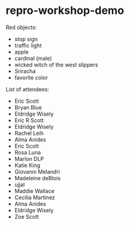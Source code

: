 # repro-workshop-demo
Red objects:
- stop sign
- traffic light
- apple
- cardinal (male)
- wicked witch of the west slippers 
- Sriracha
- favorite color


List of attendees:
- Eric Scott
- Bryan Blue
- Eldridge Wisely
- Eric R Scott
- Eldridge Wisely
- Rachel Leih
- Alma Anides
- Eric Scott
- Rosa Luna
- Marlon DLP
- Katie King
- Giovanni Melandri
- Madeleine deBlois
- ujjal
- Maddie Wallace
- Cecilia Martinez
- Alma Anides
- Eldridge Wisely
- Zoe Scott
